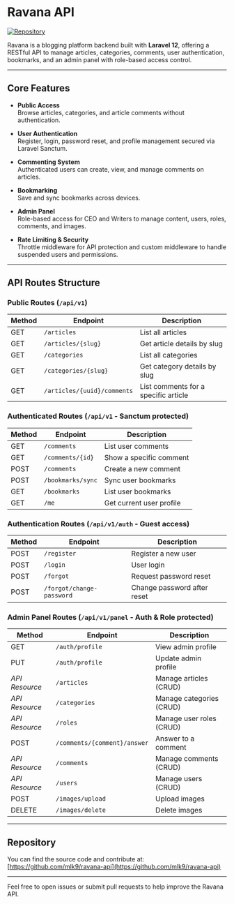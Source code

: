 # Ravana API

[![Repository](https://img.shields.io/badge/GitHub-ravana--api-blue?logo=github)](https://github.com/mlk9/ravana-api)

Ravana is a blogging platform backend built with **Laravel 12**, offering a RESTful API to manage articles, categories, comments, user authentication, bookmarks, and an admin panel with role-based access control.

---

## Core Features

- **Public Access**  
  Browse articles, categories, and article comments without authentication.

- **User Authentication**  
  Register, login, password reset, and profile management secured via Laravel Sanctum.

- **Commenting System**  
  Authenticated users can create, view, and manage comments on articles.

- **Bookmarking**  
  Save and sync bookmarks across devices.

- **Admin Panel**  
  Role-based access for CEO and Writers to manage content, users, roles, comments, and images.

- **Rate Limiting & Security**  
  Throttle middleware for API protection and custom middleware to handle suspended users and permissions.

---

## API Routes Structure

### Public Routes (`/api/v1`)

| Method | Endpoint                     | Description                        |
|--------|------------------------------|----------------------------------|
| GET    | `/articles`                  | List all articles                 |
| GET    | `/articles/{slug}`           | Get article details by slug       |
| GET    | `/categories`                | List all categories               |
| GET    | `/categories/{slug}`         | Get category details by slug      |
| GET    | `/articles/{uuid}/comments` | List comments for a specific article |

### Authenticated Routes (`/api/v1` - Sanctum protected)

| Method | Endpoint              | Description                 |
|--------|-----------------------|-----------------------------|
| GET    | `/comments`           | List user comments          |
| GET    | `/comments/{id}`      | Show a specific comment     |
| POST   | `/comments`           | Create a new comment        |
| POST   | `/bookmarks/sync`     | Sync user bookmarks         |
| GET    | `/bookmarks`          | List user bookmarks         |
| GET    | `/me`                 | Get current user profile    |

### Authentication Routes (`/api/v1/auth` - Guest access)

| Method | Endpoint                  | Description                 |
|--------|---------------------------|-----------------------------|
| POST   | `/register`               | Register a new user          |
| POST   | `/login`                  | User login                  |
| POST   | `/forgot`                 | Request password reset       |
| POST   | `/forgot/change-password` | Change password after reset  |

### Admin Panel Routes (`/api/v1/panel` - Auth & Role protected)

| Method | Endpoint                     | Description                     |
|--------|------------------------------|---------------------------------|
| GET    | `/auth/profile`              | View admin profile              |
| PUT    | `/auth/profile`              | Update admin profile            |
| *API Resource* | `/articles`          | Manage articles (CRUD)          |
| *API Resource* | `/categories`        | Manage categories (CRUD)        |
| *API Resource* | `/roles`             | Manage user roles (CRUD)        |
| POST   | `/comments/{comment}/answer` | Answer to a comment             |
| *API Resource* | `/comments`          | Manage comments (CRUD)          |
| *API Resource* | `/users`             | Manage users (CRUD)             |
| POST   | `/images/upload`             | Upload images                   |
| DELETE | `/images/delete`             | Delete images                   |

---

## Repository

You can find the source code and contribute at:  
[https://github.com/mlk9/ravana-api](https://github.com/mlk9/ravana-api)

---

Feel free to open issues or submit pull requests to help improve the Ravana API.
